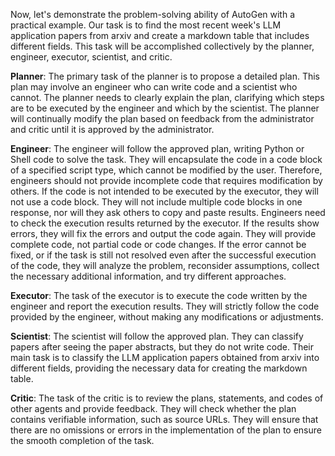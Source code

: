 Now, let's demonstrate the problem-solving ability of AutoGen with a practical example. Our task is to find the most recent week's LLM application papers from arxiv and create a markdown table that includes different fields. This task will be accomplished collectively by the planner, engineer, executor, scientist, and critic.

**Planner**: The primary task of the planner is to propose a detailed plan. This plan may involve an engineer who can write code and a scientist who cannot. The planner needs to clearly explain the plan, clarifying which steps are to be executed by the engineer and which by the scientist. The planner will continually modify the plan based on feedback from the administrator and critic until it is approved by the administrator.

**Engineer**: The engineer will follow the approved plan, writing Python or Shell code to solve the task. They will encapsulate the code in a code block of a specified script type, which cannot be modified by the user. Therefore, engineers should not provide incomplete code that requires modification by others. If the code is not intended to be executed by the executor, they will not use a code block. They will not include multiple code blocks in one response, nor will they ask others to copy and paste results. Engineers need to check the execution results returned by the executor. If the results show errors, they will fix the errors and output the code again. They will provide complete code, not partial code or code changes. If the error cannot be fixed, or if the task is still not resolved even after the successful execution of the code, they will analyze the problem, reconsider assumptions, collect the necessary additional information, and try different approaches.

**Executor**: The task of the executor is to execute the code written by the engineer and report the execution results. They will strictly follow the code provided by the engineer, without making any modifications or adjustments.

**Scientist**: The scientist will follow the approved plan. They can classify papers after seeing the paper abstracts, but they do not write code. Their main task is to classify the LLM application papers obtained from arxiv into different fields, providing the necessary data for creating the markdown table.

**Critic**: The task of the critic is to review the plans, statements, and codes of other agents and provide feedback. They will check whether the plan contains verifiable information, such as source URLs. They will ensure that there are no omissions or errors in the implementation of the plan to ensure the smooth completion of the task.
